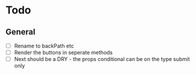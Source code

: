 # Todo

## General

- [ ] Rename to backPath etc
- [ ] Render the buttons in seperate methods
- [ ] Next should be a DRY - the props conditional can be on the type submit only
